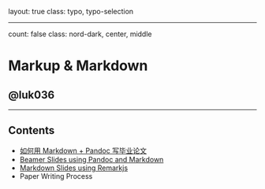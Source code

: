 layout: true
class: typo, typo-selection

---

count: false
class: nord-dark, center, middle

# Markup & Markdown

## @luk036

---

## Contents

- [如何用 Markdown + Pandoc 写毕业论文](fd_bylw.html)
- [Beamer Slides using Pandoc and Markdown](intro.pdf)
- [Markdown Slides using Remarkjs](remarkjs.html)
- Paper Writing Process
